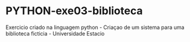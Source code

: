 # PYTHON-exe03-biblioteca
Exercicio criado na linguagem python - Criaçao de um sistema para uma biblioteca ficticia  - Universidade Estacio
